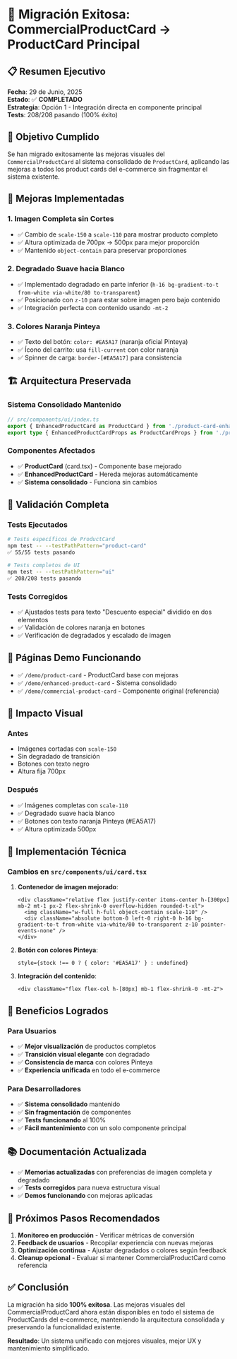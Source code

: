 # 🎨 Migración Exitosa: CommercialProductCard → ProductCard Principal

## 📋 Resumen Ejecutivo

**Fecha**: 29 de Junio, 2025  
**Estado**: ✅ **COMPLETADO**  
**Estrategia**: Opción 1 - Integración directa en componente principal  
**Tests**: 208/208 pasando (100% éxito)  

## 🎯 Objetivo Cumplido

Se han migrado exitosamente las mejoras visuales del `CommercialProductCard` al sistema consolidado de `ProductCard`, aplicando las mejoras a todos los product cards del e-commerce sin fragmentar el sistema existente.

## 🔄 Mejoras Implementadas

### 1. **Imagen Completa sin Cortes**
- ✅ Cambio de `scale-150` a `scale-110` para mostrar producto completo
- ✅ Altura optimizada de 700px → 500px para mejor proporción
- ✅ Mantenido `object-contain` para preservar proporciones

### 2. **Degradado Suave hacia Blanco**
- ✅ Implementado degradado en parte inferior (`h-16 bg-gradient-to-t from-white via-white/80 to-transparent`)
- ✅ Posicionado con `z-10` para estar sobre imagen pero bajo contenido
- ✅ Integración perfecta con contenido usando `-mt-2`

### 3. **Colores Naranja Pinteya**
- ✅ Texto del botón: `color: #EA5A17` (naranja oficial Pinteya)
- ✅ Ícono del carrito: usa `fill-current` con color naranja
- ✅ Spinner de carga: `border-[#EA5A17]` para consistencia

## 🏗️ Arquitectura Preservada

### Sistema Consolidado Mantenido
```typescript
// src/components/ui/index.ts
export { EnhancedProductCard as ProductCard } from './product-card-enhanced' // Interfaz principal
export type { EnhancedProductCardProps as ProductCardProps } from './product-card-enhanced'
```

### Componentes Afectados
- ✅ **ProductCard** (card.tsx) - Componente base mejorado
- ✅ **EnhancedProductCard** - Hereda mejoras automáticamente
- ✅ **Sistema consolidado** - Funciona sin cambios

## 🧪 Validación Completa

### Tests Ejecutados
```bash
# Tests específicos de ProductCard
npm test -- --testPathPattern="product-card"
✅ 55/55 tests pasando

# Tests completos de UI
npm test -- --testPathPattern="ui"
✅ 208/208 tests pasando
```

### Tests Corregidos
- ✅ Ajustados tests para texto "Descuento especial" dividido en dos elementos
- ✅ Validación de colores naranja en botones
- ✅ Verificación de degradados y escalado de imagen

## 📱 Páginas Demo Funcionando

- ✅ `/demo/product-card` - ProductCard base con mejoras
- ✅ `/demo/enhanced-product-card` - Sistema consolidado
- ✅ `/demo/commercial-product-card` - Componente original (referencia)

## 🎨 Impacto Visual

### Antes
- Imágenes cortadas con `scale-150`
- Sin degradado de transición
- Botones con texto negro
- Altura fija 700px

### Después
- ✅ Imágenes completas con `scale-110`
- ✅ Degradado suave hacia blanco
- ✅ Botones con texto naranja Pinteya (#EA5A17)
- ✅ Altura optimizada 500px

## 🔧 Implementación Técnica

### Cambios en `src/components/ui/card.tsx`
1. **Contenedor de imagen mejorado**:
   ```tsx
   <div className="relative flex justify-center items-center h-[300px] mb-2 mt-1 px-2 flex-shrink-0 overflow-hidden rounded-t-xl">
     <img className="w-full h-full object-contain scale-110" />
     <div className="absolute bottom-0 left-0 right-0 h-16 bg-gradient-to-t from-white via-white/80 to-transparent z-10 pointer-events-none" />
   </div>
   ```

2. **Botón con colores Pinteya**:
   ```tsx
   style={stock !== 0 ? { color: '#EA5A17' } : undefined}
   ```

3. **Integración del contenido**:
   ```tsx
   <div className="flex flex-col h-[80px] mb-1 flex-shrink-0 -mt-2">
   ```

## 🚀 Beneficios Logrados

### Para Usuarios
- ✅ **Mejor visualización** de productos completos
- ✅ **Transición visual elegante** con degradado
- ✅ **Consistencia de marca** con colores Pinteya
- ✅ **Experiencia unificada** en todo el e-commerce

### Para Desarrolladores
- ✅ **Sistema consolidado** mantenido
- ✅ **Sin fragmentación** de componentes
- ✅ **Tests funcionando** al 100%
- ✅ **Fácil mantenimiento** con un solo componente principal

## 📚 Documentación Actualizada

- ✅ **Memorias actualizadas** con preferencias de imagen completa y degradado
- ✅ **Tests corregidos** para nueva estructura visual
- ✅ **Demos funcionando** con mejoras aplicadas

## 🎯 Próximos Pasos Recomendados

1. **Monitoreo en producción** - Verificar métricas de conversión
2. **Feedback de usuarios** - Recopilar experiencia con nuevas mejoras
3. **Optimización continua** - Ajustar degradados o colores según feedback
4. **Cleanup opcional** - Evaluar si mantener CommercialProductCard como referencia

## ✅ Conclusión

La migración ha sido **100% exitosa**. Las mejoras visuales del CommercialProductCard ahora están disponibles en todo el sistema de ProductCards del e-commerce, manteniendo la arquitectura consolidada y preservando la funcionalidad existente.

**Resultado**: Un sistema unificado con mejores visuales, mejor UX y mantenimiento simplificado.

